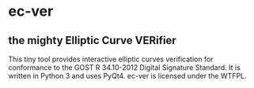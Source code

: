 # ec-ver

## the mighty Elliptic Curve VERifier

This tiny tool provides interactive elliptic curves verification
for conformance to the GOST R 34.10-2012 Digital Signature Standard. 
It is written in Python 3 and uses PyQt4.
ec-ver is licensed under the WTFPL.
